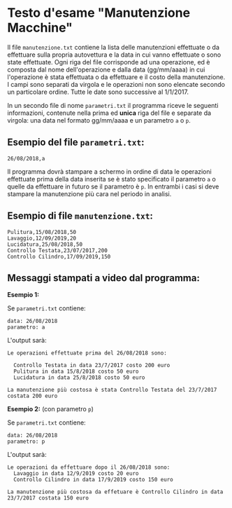 # Testo d'esame "Manutenzione Macchine"

Il file `manutenzione.txt` contiene la lista delle manutenzioni effettuate o da effettuare sulla propria autovettura e
la data in cui vanno effettuate o sono state effettuate. Ogni riga del file corrisponde ad una operazione, ed è composta
dal nome dell'operazione e dalla data (gg/mm/aaaa) in cui l'operazione è stata effettuata o da effettuare e il costo
della manutenzione. I campi sono separati da virgola e le operazioni non sono elencate secondo un particolare ordine.
Tutte le date sono successive al 1/1/2017.

In un secondo file di nome `parametri.txt` il programma riceve le seguenti informazioni, contenute nella prima ed **unica**
riga del file e separate da virgola: una data nel formato gg/mm/aaaa e un parametro `a` o `p`.

## Esempio del file `parametri.txt`:

    26/08/2018,a

Il programma dovrà stampare a schermo in ordine di data le operazioni effettuate prima della data inserita se è stato
specificato il parametro `a` o quelle da effettuare in futuro se il parametro è `p`. In entrambi i casi si deve
stampare la manutenzione più cara nel periodo in analisi.

## Esempio di file `manutenzione.txt`:

    Pulitura,15/08/2018,50
    Lavaggio,12/09/2019,20 
    Lucidatura,25/08/2018,50
    Controllo Testata,23/07/2017,200
    Controllo Cilindro,17/09/2019,150

## Messaggi stampati a video dal programma:

**Esempio 1:**

Se `parametri.txt` contiene:

    data: 26/08/2018
    parametro: a

L'output sarà:

    Le operazioni effettuate prima del 26/08/2018 sono:

      Controllo Testata in data 23/7/2017 costo 200 euro
      Pulitura in data 15/8/2018 costo 50 euro
      Lucidatura in data 25/8/2018 costo 50 euro

    La manutenzione più costosa è stata Controllo Testata del 23/7/2017 costata 200 euro

**Esempio 2:** (con parametro `p`)

Se `parametri.txt` contiene:

    data: 26/08/2018
    parametro: p

L'output sarà:

    Le operazioni da effettuare dopo il 26/08/2018 sono:
      Lavaggio in data 12/9/2019 costo 20 euro
      Controllo Cilindro in data 17/9/2019 costo 150 euro

    La manutenzione più costosa da effetuare è Controllo Cilindro in data 23/7/2017 costata 150 euro